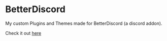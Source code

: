 # BetterDiscord

My custom Plugins and Themes made for BetterDiscord (a discord addon).

Check it out <a href="https://betterdiscord.net/home/">here</a>
